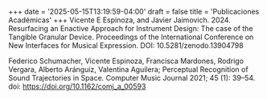 +++
date = '2025-05-15T13:19:59-04:00'
draft = false
title = 'Publicaciones Académicas'
+++
Vicente E Espinoza, and Javier Jaimovich. 2024. Resurfacing an Enactive Approach for Instrument Design: The case of the Tangible Granular Device. Proceedings of the International Conference on New Interfaces for Musical Expression. DOI: 10.5281/zenodo.13904798

Federico Schumacher, Vicente Espinoza, Francisca Mardones, Rodrigo Vergara, Alberto Aránguiz, Valentina Aguilera; Perceptual Recognition of Sound Trajectories in Space. Computer Music Journal 2021; 45 (1): 39–54. doi: https://doi.org/10.1162/comj_a_00593
